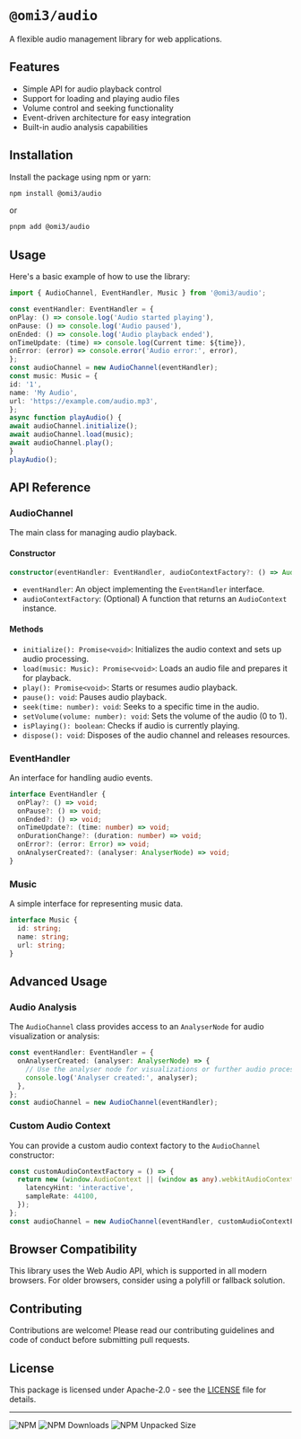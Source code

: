 # `@omi3/audio`

A flexible audio management library for web applications.

## Features

- Simple API for audio playback control
- Support for loading and playing audio files
- Volume control and seeking functionality
- Event-driven architecture for easy integration
- Built-in audio analysis capabilities

## Installation

Install the package using npm or yarn:

```bash
npm install @omi3/audio
```

or

```bash
pnpm add @omi3/audio
```

## Usage

Here's a basic example of how to use the library:

```ts
import { AudioChannel, EventHandler, Music } from '@omi3/audio';

const eventHandler: EventHandler = {
onPlay: () => console.log('Audio started playing'),
onPause: () => console.log('Audio paused'),
onEnded: () => console.log('Audio playback ended'),
onTimeUpdate: (time) => console.log(Current time: ${time}),
onError: (error) => console.error('Audio error:', error),
};
const audioChannel = new AudioChannel(eventHandler);
const music: Music = {
id: '1',
name: 'My Audio',
url: 'https://example.com/audio.mp3',
};
async function playAudio() {
await audioChannel.initialize();
await audioChannel.load(music);
await audioChannel.play();
}
playAudio();
```

## API Reference

### AudioChannel

The main class for managing audio playback.

#### Constructor

```typescript
constructor(eventHandler: EventHandler, audioContextFactory?: () => AudioContext)
```

- `eventHandler`: An object implementing the `EventHandler` interface.
- `audioContextFactory`: (Optional) A function that returns an `AudioContext` instance.

#### Methods

- `initialize(): Promise<void>`: Initializes the audio context and sets up audio processing.
- `load(music: Music): Promise<void>`: Loads an audio file and prepares it for playback.
- `play(): Promise<void>`: Starts or resumes audio playback.
- `pause(): void`: Pauses audio playback.
- `seek(time: number): void`: Seeks to a specific time in the audio.
- `setVolume(volume: number): void`: Sets the volume of the audio (0 to 1).
- `isPlaying(): boolean`: Checks if audio is currently playing.
- `dispose(): void`: Disposes of the audio channel and releases resources.

### EventHandler

An interface for handling audio events.

```typescript
interface EventHandler {
  onPlay?: () => void;
  onPause?: () => void;
  onEnded?: () => void;
  onTimeUpdate?: (time: number) => void;
  onDurationChange?: (duration: number) => void;
  onError?: (error: Error) => void;
  onAnalyserCreated?: (analyser: AnalyserNode) => void;
}
```

### Music

A simple interface for representing music data.

```typescript
interface Music {
  id: string;
  name: string;
  url: string;
}
```

## Advanced Usage

### Audio Analysis

The `AudioChannel` class provides access to an `AnalyserNode` for audio visualization or analysis:

```typescript
const eventHandler: EventHandler = {
  onAnalyserCreated: (analyser: AnalyserNode) => {
    // Use the analyser node for visualizations or further audio processing
    console.log('Analyser created:', analyser);
  },
};
const audioChannel = new AudioChannel(eventHandler);
```

### Custom Audio Context

You can provide a custom audio context factory to the `AudioChannel` constructor:

```typescript
const customAudioContextFactory = () => {
  return new (window.AudioContext || (window as any).webkitAudioContext)({
    latencyHint: 'interactive',
    sampleRate: 44100,
  });
};
const audioChannel = new AudioChannel(eventHandler, customAudioContextFactory);
```

## Browser Compatibility

This library uses the Web Audio API, which is supported in all modern browsers. For older browsers, consider using a polyfill or fallback solution.

## Contributing

Contributions are welcome! Please read our contributing guidelines and code of conduct before submitting pull requests.

## License

This package is licensed under Apache-2.0 - see the [LICENSE](LICENSE) file for details.

---

<div>
  <img alt="NPM" src="https://img.shields.io/npm/v/%40omi3%2Faudio?color=red&label=npm&logo=npm&logoColor=red">
  <img alt="NPM Downloads" src="https://img.shields.io/npm/dm/%40omi3%2Faudio">
  <img alt="NPM Unpacked Size" src="https://img.shields.io/npm/unpacked-size/%40omi3%2Faudio">
</div>
